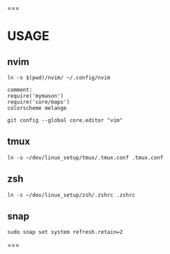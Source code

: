 ===
# USAGE

## nvim
```
ln -s $(pwd)/nvim/ ~/.config/nvim

comment:
require('mymason')
require('core/maps')
colorscheme melange

git config --global core.editor "vim"
```

## tmux
```
ln -s ~/dev/linux_setup/tmux/.tmux.conf .tmux.conf
```

## zsh
```
ln -s ~/dev/linux_setup/zsh/.zshrc .zshrc
```

## snap
```
sudo snap set system refresh.retain=2
```
===
